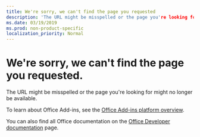```yaml
---
title: We're sorry, we can't find the page you requested
description: 'The URL might be misspelled or the page you're looking for might no longer be available.'
ms.date: 03/19/2019
ms.prod: non-product-specific
localization_priority: Normal
---
```


# We're sorry, we can't find the page you requested.

The URL might be misspelled or the page you're looking for might no longer be available.  

To learn about Office Add-ins, see the [Office Add-ins platform overview](overview/office-add-ins.md).

You can also find all Office documentation on the [Office Developer documentation](https://developer.microsoft.com/office/docs) page.
